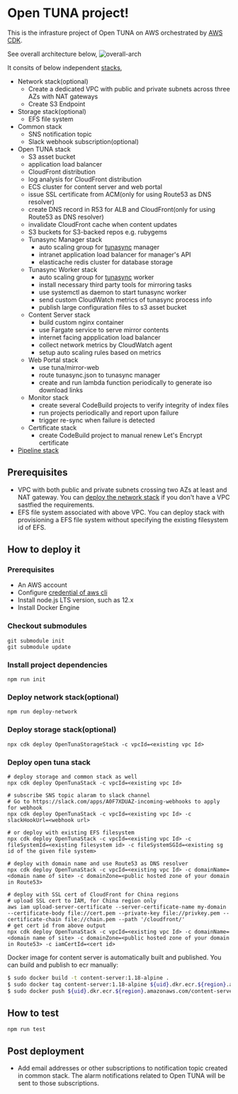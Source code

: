 # Open TUNA project!

This is the infrasture project of Open TUNA on AWS orchestrated by [AWS CDK][aws-cdk].

See overall architecture below,
![overall-arch](arch-digram.png)

It consits of below independent [stacks][cfn-stack],

- Network stack(optional)
  - Create a dedicated VPC with public and private subnets across three AZs with NAT gateways
  - Create S3 Endpoint
- Storage stack(optional)
  - EFS file system
- Common stack
  - SNS notification topic
  - Slack webhook subscription(optional)
- Open TUNA stack
  - S3 asset bucket
  - application load balancer
  - CloudFront distribution
  - log analysis for CloudFront distribution
  - ECS cluster for content server and web portal
  - issue SSL certificate from ACM(only for using Route53 as DNS resolver)
  - create DNS record in R53 for ALB and CloudFront(only for using Route53 as DNS resolver)
  - invalidate CloudFront cache when content updates
  - S3 buckets for S3-backed repos e.g. rubygems
  - Tunasync Manager stack
    - auto scaling group for [tunasync][tunasync] manager
    - intranet application load balancer for manager's API
    - elasticache redis cluster for database storage
  - Tunasync Worker stack
    - auto scaling group for [tunasync][tunasync] worker
    - install necessary third party tools for mirroring tasks
    - use systemctl as daemon to start tunasync worker
    - send custom CloudWatch metrics of tunasync process info
    - publish large configuration files to s3 asset bucket
  - Content Server stack
    - build custom nginx container
    - use Fargate service to serve mirror contents
    - internet facing appplication load balancer
    - collect network metrics by CloudWatch agent
    - setup auto scaling rules based on metrics
  - Web Portal stack
    - use tuna/mirror-web
    - route tunasync.json to tunasync manager
    - create and run lambda function periodically to generate iso download links
  - Monitor stack
    - create several CodeBuild projects to verify integrity of index files
    - run projects periodically and report upon failure
    - trigger re-sync when failure is detected
  - Certificate stack
    - create CodeBuild project to manual renew Let's Encrypt certificate
- [Pipeline stack](pipeline.md)

## Prerequisites
- VPC with both public and private subnets crossing two AZs at least and NAT gateway. You can [deploy the network stack](#deploy-network-stackoptional) if you don't have a VPC sastfied the requirements.
- EFS file system associated with above VPC. You can deploy stack with provisioning a EFS file system without specifying the existing filesystem id of EFS.

## How to deploy it

### Prerequisites

- An AWS account
- Configure [credential of aws cli][configure-aws-cli]
- Install node.js LTS version, such as 12.x
- Install Docker Engine

### Checkout submodules
```shell
git submodule init
git submodule update
```

### Install project dependencies

```shell
npm run init
```

### Deploy network stack(optional)

```shell
npm run deploy-network
```

### Deploy storage stack(optional)

```shell
npx cdk deploy OpenTunaStorageStack -c vpcId=<existing vpc Id>
```

### Deploy open tuna stack

```shell
# deploy storage and common stack as well
npx cdk deploy OpenTunaStack -c vpcId=<existing vpc Id>

# subscribe SNS topic alaram to slack channel
# Go to https://slack.com/apps/A0F7XDUAZ-incoming-webhooks to apply for webhook
npx cdk deploy OpenTunaStack -c vpcId=<existing vpc Id> -c slackHookUrl=<webhook url>

# or deploy with existing EFS filesystem
npx cdk deploy OpenTunaStack -c vpcId=<existing vpc Id> -c fileSystemId=<existing filesystem id> -c fileSystemSGId=<existing sg id of the given file system>

# deploy with domain name and use Route53 as DNS resolver
npx cdk deploy OpenTunaStack -c vpcId=<existing vpc Id> -c domainName=<domain name of site> -c domainZone=<public hosted zone of your domain in Route53>

# deploy with SSL cert of CloudFront for China regions
# upload SSL cert to IAM, for China region only
aws iam upload-server-certificate --server-certificate-name my-domain --certificate-body file://cert.pem --private-key file://privkey.pem --certificate-chain file://chain.pem --path '/cloudfront/'
# get cert id from above output
npx cdk deploy OpenTunaStack -c vpcId=<existing vpc Id> -c domainName=<domain name of site> -c domainZone=<public hosted zone of your domain in Route53> -c iamCertId=<cert id>
```

Docker image for content server is automatically built and published. You can build and publish to ecr manually:

```bash
$ sudo docker build -t content-server:1.18-alpine .
$ sudo docker tag content-server:1.18-alpine ${uid}.dkr.ecr.${region}.amazonaws.com/content-server:1.18-alpine
$ sudo docker push ${uid}.dkr.ecr.${region}.amazonaws.com/content-server:1.18-alpine
```

## How to test
```shell
npm run test
```

## Post deployment
- Add email addresses or other subscriptions to notification topic created in common stack. The alarm notifications related to Open TUNA will be sent to those subscriptions.

[aws-cdk]: https://aws.amazon.com/cdk/
[cfn-stack]: https://docs.aws.amazon.com/AWSCloudFormation/latest/UserGuide/stacks.html
[configure-aws-cli]: https://docs.aws.amazon.com/zh_cn/cli/latest/userguide/cli-chap-configure.html
[tunasync]: https://github.com/tuna/tunasync